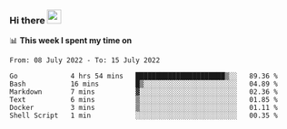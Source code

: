 ### Hi there <a href="https://www.gautamkrishnar.com/"><img src="https://media.giphy.com/media/hvRJCLFzcasrR4ia7z/giphy.gif" width="25px"></a>

📊 **This week I spent my time on**

<!--START_SECTION:waka-->

```text
From: 08 July 2022 - To: 15 July 2022

Go             4 hrs 54 mins   ██████████████████████▒░░   89.36 %
Bash           16 mins         █▒░░░░░░░░░░░░░░░░░░░░░░░   04.89 %
Markdown       7 mins          ▓░░░░░░░░░░░░░░░░░░░░░░░░   02.36 %
Text           6 mins          ▒░░░░░░░░░░░░░░░░░░░░░░░░   01.85 %
Docker         3 mins          ▒░░░░░░░░░░░░░░░░░░░░░░░░   01.11 %
Shell Script   1 min           ░░░░░░░░░░░░░░░░░░░░░░░░░   00.35 %
```

<!--END_SECTION:waka-->
